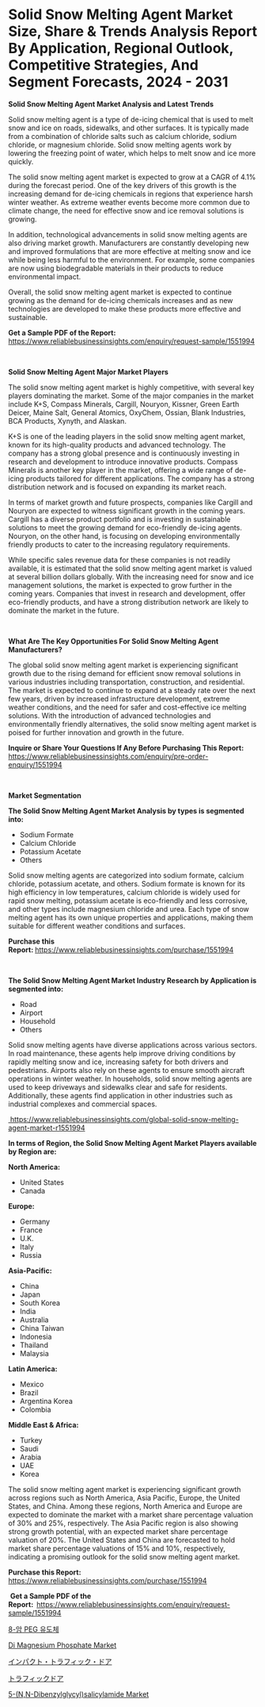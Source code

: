 <p><h1>Solid Snow Melting Agent Market Size, Share & Trends Analysis Report By Application, Regional Outlook, Competitive Strategies, And Segment Forecasts, 2024 - 2031</h1></p><p><strong>Solid Snow Melting Agent Market Analysis and Latest Trends</strong></p>
<p><p>Solid snow melting agent is a type of de-icing chemical that is used to melt snow and ice on roads, sidewalks, and other surfaces. It is typically made from a combination of chloride salts such as calcium chloride, sodium chloride, or magnesium chloride. Solid snow melting agents work by lowering the freezing point of water, which helps to melt snow and ice more quickly.</p><p>The solid snow melting agent market is expected to grow at a CAGR of 4.1% during the forecast period. One of the key drivers of this growth is the increasing demand for de-icing chemicals in regions that experience harsh winter weather. As extreme weather events become more common due to climate change, the need for effective snow and ice removal solutions is growing.</p><p>In addition, technological advancements in solid snow melting agents are also driving market growth. Manufacturers are constantly developing new and improved formulations that are more effective at melting snow and ice while being less harmful to the environment. For example, some companies are now using biodegradable materials in their products to reduce environmental impact.</p><p>Overall, the solid snow melting agent market is expected to continue growing as the demand for de-icing chemicals increases and as new technologies are developed to make these products more effective and sustainable.</p></p>
<p><strong>Get a Sample PDF of the Report:&nbsp;</strong> <a href="https://www.reliablebusinessinsights.com/enquiry/request-sample/1551994">https://www.reliablebusinessinsights.com/enquiry/request-sample/1551994</a></p>
<p>&nbsp;</p>
<p><strong>Solid Snow Melting Agent Major Market Players</strong></p>
<p><p>The solid snow melting agent market is highly competitive, with several key players dominating the market. Some of the major companies in the market include K+S, Compass Minerals, Cargill, Nouryon, Kissner, Green Earth Deicer, Maine Salt, General Atomics, OxyChem, Ossian, Blank Industries, BCA Products, Xynyth, and Alaskan.</p><p>K+S is one of the leading players in the solid snow melting agent market, known for its high-quality products and advanced technology. The company has a strong global presence and is continuously investing in research and development to introduce innovative products. Compass Minerals is another key player in the market, offering a wide range of de-icing products tailored for different applications. The company has a strong distribution network and is focused on expanding its market reach.</p><p>In terms of market growth and future prospects, companies like Cargill and Nouryon are expected to witness significant growth in the coming years. Cargill has a diverse product portfolio and is investing in sustainable solutions to meet the growing demand for eco-friendly de-icing agents. Nouryon, on the other hand, is focusing on developing environmentally friendly products to cater to the increasing regulatory requirements.</p><p>While specific sales revenue data for these companies is not readily available, it is estimated that the solid snow melting agent market is valued at several billion dollars globally. With the increasing need for snow and ice management solutions, the market is expected to grow further in the coming years. Companies that invest in research and development, offer eco-friendly products, and have a strong distribution network are likely to dominate the market in the future.</p></p>
<p>&nbsp;</p>
<p><strong>What Are The Key Opportunities For Solid Snow Melting Agent Manufacturers?</strong></p>
<p><p>The global solid snow melting agent market is experiencing significant growth due to the rising demand for efficient snow removal solutions in various industries including transportation, construction, and residential. The market is expected to continue to expand at a steady rate over the next few years, driven by increased infrastructure development, extreme weather conditions, and the need for safer and cost-effective ice melting solutions. With the introduction of advanced technologies and environmentally friendly alternatives, the solid snow melting agent market is poised for further innovation and growth in the future.</p></p>
<p><strong>Inquire or Share Your Questions If Any Before Purchasing This Report:</strong> <a href="https://www.reliablebusinessinsights.com/enquiry/pre-order-enquiry/1551994">https://www.reliablebusinessinsights.com/enquiry/pre-order-enquiry/1551994</a></p>
<p>&nbsp;</p>
<p><strong>Market Segmentation</strong></p>
<p><strong>The Solid Snow Melting Agent Market Analysis by types is segmented into:</strong></p>
<p><ul><li>Sodium Formate</li><li>Calcium Chloride</li><li>Potassium Acetate</li><li>Others</li></ul></p>
<p><p>Solid snow melting agents are categorized into sodium formate, calcium chloride, potassium acetate, and others. Sodium formate is known for its high efficiency in low temperatures, calcium chloride is widely used for rapid snow melting, potassium acetate is eco-friendly and less corrosive, and other types include magnesium chloride and urea. Each type of snow melting agent has its own unique properties and applications, making them suitable for different weather conditions and surfaces.</p></p>
<p><strong>Purchase this Report:&nbsp;</strong><a href="https://www.reliablebusinessinsights.com/purchase/1551994">https://www.reliablebusinessinsights.com/purchase/1551994</a></p>
<p>&nbsp;</p>
<p><strong>The Solid Snow Melting Agent Market Industry Research by Application is segmented into:</strong></p>
<p><ul><li>Road</li><li>Airport</li><li>Household</li><li>Others</li></ul></p>
<p><p>Solid snow melting agents have diverse applications across various sectors. In road maintenance, these agents help improve driving conditions by rapidly melting snow and ice, increasing safety for both drivers and pedestrians. Airports also rely on these agents to ensure smooth aircraft operations in winter weather. In households, solid snow melting agents are used to keep driveways and sidewalks clear and safe for residents. Additionally, these agents find application in other industries such as industrial complexes and commercial spaces.</p></p>
<p><a href="https://www.reliablebusinessinsights.com/global-solid-snow-melting-agent-market-r1551994">&nbsp;https://www.reliablebusinessinsights.com/global-solid-snow-melting-agent-market-r1551994</a></p>
<p><strong>In terms of Region, the Solid Snow Melting Agent Market Players available by Region are:</strong></p>
<p>
    <p> <strong> North America: </strong>
        <ul>
            <li>United States</li>
            <li>Canada</li>
        </ul>
        </p> 
    <p> <strong> Europe: </strong>
        <ul>
            <li>Germany</li>
            <li>France</li>
            <li>U.K.</li>
            <li>Italy</li>
            <li>Russia</li>
        </ul>
        </p> 
    <p> <strong> Asia-Pacific: </strong>
        <ul>
            <li>China</li>
            <li>Japan</li>
            <li>South Korea</li>
            <li>India</li>
            <li>Australia</li>
            <li>China Taiwan</li>
            <li>Indonesia</li>
            <li>Thailand</li>
            <li>Malaysia</li>
        </ul>
        </p> 
    <p> <strong> Latin America: </strong>
        <ul>
            <li>Mexico</li>
            <li>Brazil</li>
            <li>Argentina Korea</li>
            <li>Colombia</li>
        </ul>
        </p> 
    <p> <strong> Middle East & Africa: </strong>
        <ul>
            <li>Turkey</li>
            <li>Saudi</li>
            <li>Arabia</li>
            <li>UAE</li>
            <li>Korea</li>
        </ul>
    </p>
    </p>
<p><p>The solid snow melting agent market is experiencing significant growth across regions such as North America, Asia Pacific, Europe, the United States, and China. Among these regions, North America and Europe are expected to dominate the market with a market share percentage valuation of 30% and 25%, respectively. The Asia Pacific region is also showing strong growth potential, with an expected market share percentage valuation of 20%. The United States and China are forecasted to hold market share percentage valuations of 15% and 10%, respectively, indicating a promising outlook for the solid snow melting agent market.</p></p>
<p><strong>Purchase this Report: </strong><a href="https://www.reliablebusinessinsights.com/purchase/1551994">https://www.reliablebusinessinsights.com/purchase/1551994</a></p>
<p>&nbsp;<strong>Get a Sample PDF of the Report:&nbsp;&nbsp;</strong><a href="https://www.reliablebusinessinsights.com/enquiry/request-sample/1551994">https://www.reliablebusinessinsights.com/enquiry/request-sample/1551994</a></p>
<p><strong></strong></p>
<p><p><a href="https://github.com/vseigx30c9a1j/Market-Research-Report-List-2/blob/main/8008290141802.md">8-암 PEG 유도체</a></p><p><a href="https://github.com/JeanneSawayn2023/Market-Research-Report-List-1/blob/main/di-magnesium-phosphate-market.md">Di Magnesium Phosphate Market</a></p><p><a href="https://github.com/BoydYundt1/Market-Research-Report-List-1/blob/main/5614543136282.md">インパクト・トラフィック・ドア</a></p><p><a href="https://github.com/dathomson6534/Market-Research-Report-List-1/blob/main/3365636136281.md">トラフィックドア</a></p><p><a href="https://github.com/mdmisese/Market-Research-Report-List-1/blob/main/5-nn-dibenzylglycylsalicylamide-market.md">5-(N,N-Dibenzylglycyl)salicylamide Market</a></p></p>
